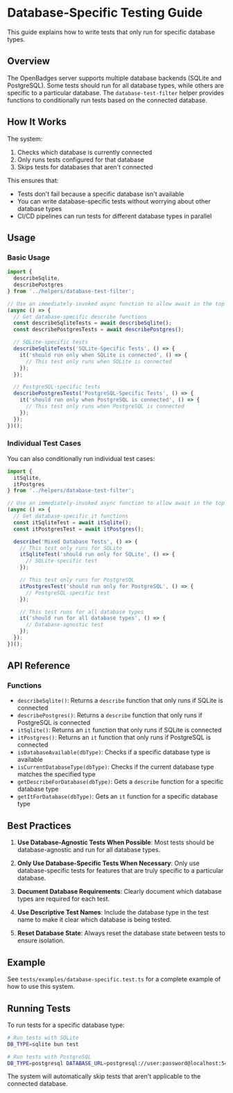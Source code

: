 # Database-Specific Testing Guide

This guide explains how to write tests that only run for specific database types.

## Overview

The OpenBadges server supports multiple database backends (SQLite and PostgreSQL). Some tests should run for all database types, while others are specific to a particular database. The `database-test-filter` helper provides functions to conditionally run tests based on the connected database.

## How It Works

The system:
1. Checks which database is currently connected
2. Only runs tests configured for that database
3. Skips tests for databases that aren't connected

This ensures that:
- Tests don't fail because a specific database isn't available
- You can write database-specific tests without worrying about other database types
- CI/CD pipelines can run tests for different database types in parallel

## Usage

### Basic Usage

```typescript
import { 
  describeSqlite, 
  describePostgres 
} from '../helpers/database-test-filter';

// Use an immediately-invoked async function to allow await in the top level
(async () => {
  // Get database-specific describe functions
  const describeSqliteTests = await describeSqlite();
  const describePostgresTests = await describePostgres();

  // SQLite-specific tests
  describeSqliteTests('SQLite-Specific Tests', () => {
    it('should run only when SQLite is connected', () => {
      // This test only runs when SQLite is connected
    });
  });

  // PostgreSQL-specific tests
  describePostgresTests('PostgreSQL-Specific Tests', () => {
    it('should run only when PostgreSQL is connected', () => {
      // This test only runs when PostgreSQL is connected
    });
  });
})();
```

### Individual Test Cases

You can also conditionally run individual test cases:

```typescript
import { 
  itSqlite, 
  itPostgres 
} from '../helpers/database-test-filter';

// Use an immediately-invoked async function to allow await in the top level
(async () => {
  // Get database-specific it functions
  const itSqliteTest = await itSqlite();
  const itPostgresTest = await itPostgres();

  describe('Mixed Database Tests', () => {
    // This test only runs for SQLite
    itSqliteTest('should run only for SQLite', () => {
      // SQLite-specific test
    });

    // This test only runs for PostgreSQL
    itPostgresTest('should run only for PostgreSQL', () => {
      // PostgreSQL-specific test
    });

    // This test runs for all database types
    it('should run for all database types', () => {
      // Database-agnostic test
    });
  });
})();
```

## API Reference

### Functions

- `describeSqlite()`: Returns a `describe` function that only runs if SQLite is connected
- `describePostgres()`: Returns a `describe` function that only runs if PostgreSQL is connected
- `itSqlite()`: Returns an `it` function that only runs if SQLite is connected
- `itPostgres()`: Returns an `it` function that only runs if PostgreSQL is connected
- `isDatabaseAvailable(dbType)`: Checks if a specific database type is available
- `isCurrentDatabaseType(dbType)`: Checks if the current database type matches the specified type
- `getDescribeForDatabase(dbType)`: Gets a `describe` function for a specific database type
- `getItForDatabase(dbType)`: Gets an `it` function for a specific database type

## Best Practices

1. **Use Database-Agnostic Tests When Possible**: Most tests should be database-agnostic and run for all database types.

2. **Only Use Database-Specific Tests When Necessary**: Only use database-specific tests for features that are truly specific to a particular database.

3. **Document Database Requirements**: Clearly document which database types are required for each test.

4. **Use Descriptive Test Names**: Include the database type in the test name to make it clear which database is being tested.

5. **Reset Database State**: Always reset the database state between tests to ensure isolation.

## Example

See `tests/examples/database-specific.test.ts` for a complete example of how to use this system.

## Running Tests

To run tests for a specific database type:

```bash
# Run tests with SQLite
DB_TYPE=sqlite bun test

# Run tests with PostgreSQL
DB_TYPE=postgresql DATABASE_URL=postgresql://user:password@localhost:5432/openbadges_test bun test
```

The system will automatically skip tests that aren't applicable to the connected database.
